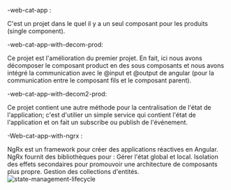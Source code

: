 -web-cat-app :

C'est un projet dans le quel il y a un seul composant pour les produits (single component).

-web-cat-app-with-decom-prod:

Ce projet est l'amélioration du premier projet. En fait, ici nous avons décomposer le composant product en des sous composants et nous avons intégré la communication avec le @input et @output de angular (pour la communication entre le composant fils et le composant parent).

-web-cat-app-with-decom2-prod:

Ce projet contient une autre méthode pour la centralisation de l'état de l'application; c'est d'utilier un simple service qui contient l'état de l'application et on fait un subscribe ou publish de l'événement.

-Web-cat-app-with-ngrx :

NgRx est un framework pour créer des applications réactives en Angular. NgRx fournit des bibliothèques pour : Gérer l'état global et local. Isolation des effets secondaires pour promouvoir une architecture de composants plus propre. Gestion des collections d'entités.
![state-management-lifecycle](https://user-images.githubusercontent.com/52218777/139963799-6df2e77b-f3fd-46db-b696-b0ff9df1d0b0.png)
